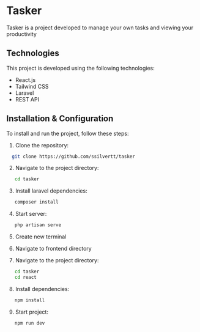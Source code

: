 # Tasker

Tasker is a project developed to manage your own tasks and viewing your productivity 

## Technologies

This project is developed using the following technologies:

- React.js
- Tailwind CSS
- Laravel
- REST API

## Installation & Configuration

To install and run the project, follow these steps:

1. Clone the repository:

```sh
  git clone https://github.com/ssilvertt/tasker
```

2. Navigate to the project directory:

```sh
   cd tasker
```

3. Install laravel dependencies:

```sh
   composer install
```

4. Start server:

```sh
   php artisan serve
```

5. Create new terminal

6. Navigate to frontend directory

7. Navigate to the project directory:

```sh
   cd tasker
   cd react
```

8. Install dependencies:

```sh
   npm install
```

9. Start project:

```sh
   npm run dev
```